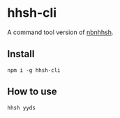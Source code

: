 # hhsh-cli

A command tool version of [nbnhhsh](https://github.com/itorr/nbnhhsh).

## Install
```
npm i -g hhsh-cli
```

## How to use
```
hhsh yyds
```
